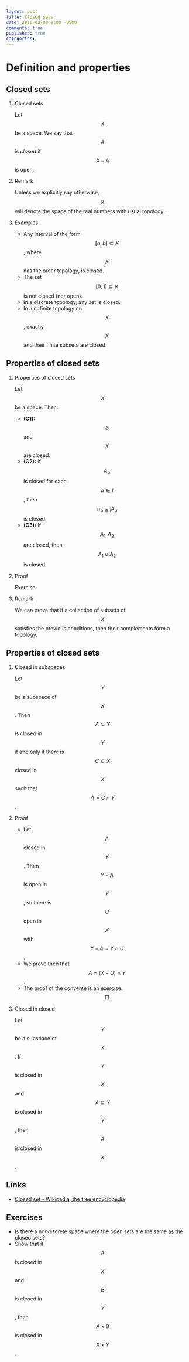 ```yaml
---
layout: post
title: Closed sets
date: 2016-02-08 9:00 -0500 
comments: true
published: true
categories: 
---
```


# Definition and properties

## Closed sets

1.  Closed sets

    Let $$X$$ be a space. We say that $$A$$ is *closed* if $$X-A$$ is open.

2.  Remark

    Unless we explicitly say otherwise, $$\mathbb{R}$$ will denote the
    space of the real numbers with usual topology.

3.  Examples
    -   Any interval of the form $$[a,b]\subseteq X$$, where $$X$$ has
        the order topology, is closed.
    -   The set $$[0,1)\subseteq \mathbb{R}$$ is not closed (nor open).
    -   In a discrete topology, any set is closed.
    -   In a cofinite topology on $$X$$, exactly $$X$$ and their finite
        subsets are closed.

## Properties of closed sets

1.  Properties of closed sets

    Let $$X$$ be a space. Then:
    
    -   **(C1):** $$\emptyset$$ and $$X$$ are closed.
    -   **(C2):** If $$A_{\alpha}$$ is closed for each $$\alpha\in I$$,
        then $$\cap_{\alpha\in I} A_{\alpha}$$ is closed.
    -   **(C3):** If $$A_1, A_2$$ are closed, then $$A_{1}\cup A_2$$ is
        closed.

2.  Proof

    Exercise.

3.  Remark

    We can prove that if a collection of subsets of $$X$$ satisfies the
    previous conditions, then their complements form a topology.

## Properties of closed sets

1.  Closed in subspaces

    Let $$Y$$ be a subspace of $$X$$. Then $$A\subseteq Y$$ is closed
    in $$Y$$ if and only if there is $$C\subseteq X$$ closed in $$X$$
    such that $$A=C\cap Y$$.

2.  Proof
    -   Let $$A$$ closed in $$Y$$. Then $$Y-A$$ is open in $$Y$$, so
        there is $$U$$ open in $$X$$ with $$Y-A=Y\cap U$$.
    -   We prove then that $$A=(X-U)\cap Y$$.
    -   The proof of the converse is an exercise. $$\Box$$

3.  Closed in closed

    Let $$Y$$ be a subspace of $$X$$. If $$Y$$ is closed in $$X$$ and
    $$A\subseteq Y$$ is closed in $$Y$$, then $$A$$ is closed in $$X$$.



## Links

-   [Closed set - Wikipedia, the free encyclopedia](https://en.wikipedia.org/wiki/Closed_set)



## Exercises

-   Is there a nondiscrete space where the open sets are the same as
    the closed sets?
-   Show that if $$A$$ is closed in $$X$$ and $$B$$ is closed in
    $$Y$$, then $$A\times B$$ is closed in $$X\times Y$$.

